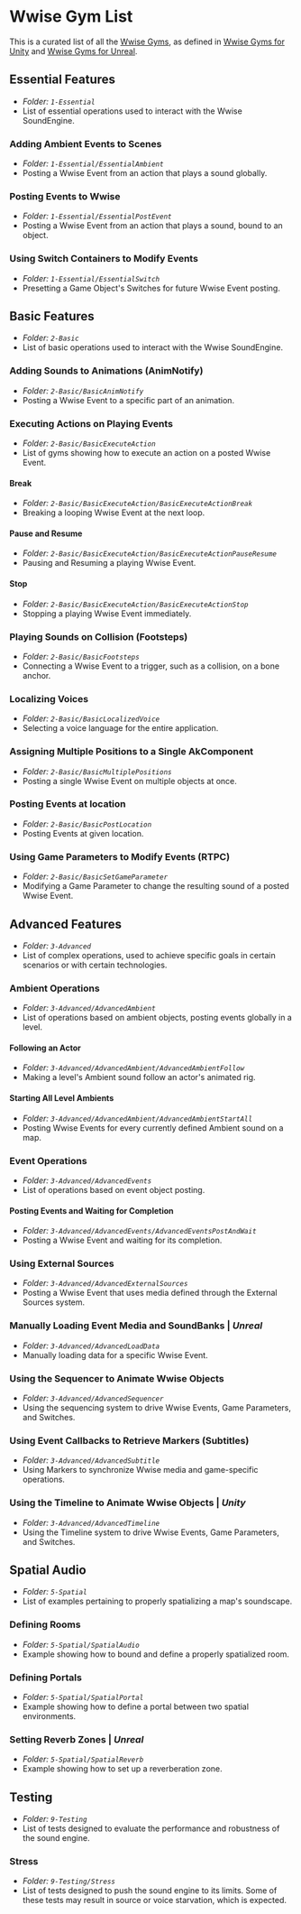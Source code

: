 # Wwise Gym List

This is a curated list of all the [Wwise Gyms](../../README.md), as defined in [Wwise Gyms for Unity](../../Unity/README.md) and [Wwise Gyms for Unreal](../../Unreal/README.md).

## Essential Features

- _Folder: `1-Essential`_
- List of essential operations used to interact with the Wwise SoundEngine.

### Adding Ambient Events to Scenes

- _Folder: `1-Essential/EssentialAmbient`_
- Posting a Wwise Event from an action that plays a sound globally.

### Posting Events to Wwise

- _Folder: `1-Essential/EssentialPostEvent`_
- Posting a Wwise Event from an action that plays a sound, bound to an object.

### Using Switch Containers to Modify Events

- _Folder: `1-Essential/EssentialSwitch`_
- Presetting a Game Object's Switches for future Wwise Event posting.

## Basic Features

- _Folder: `2-Basic`_
- List of basic operations used to interact with the Wwise SoundEngine.

### Adding Sounds to Animations (AnimNotify)

- _Folder: `2-Basic/BasicAnimNotify`_
- Posting a Wwise Event to a specific part of an animation.

### Executing Actions on Playing Events

- _Folder: `2-Basic/BasicExecuteAction`_
- List of gyms showing how to execute an action on a posted Wwise Event.

#### Break

- _Folder: `2-Basic/BasicExecuteAction/BasicExecuteActionBreak`_
- Breaking a looping Wwise Event at the next loop.

#### Pause and Resume

- _Folder: `2-Basic/BasicExecuteAction/BasicExecuteActionPauseResume`_
- Pausing and Resuming a playing Wwise Event.

#### Stop

- _Folder: `2-Basic/BasicExecuteAction/BasicExecuteActionStop`_
- Stopping a playing Wwise Event immediately.

### Playing Sounds on Collision (Footsteps)

- _Folder: `2-Basic/BasicFootsteps`_
- Connecting a Wwise Event to a trigger, such as a collision, on a bone anchor.

### Localizing Voices

- _Folder: `2-Basic/BasicLocalizedVoice`_
- Selecting a voice language for the entire application.

### Assigning Multiple Positions to a Single AkComponent

- _Folder: `2-Basic/BasicMultiplePositions`_
- Posting a single Wwise Event on multiple objects at once.

### Posting Events at location

- _Folder: `2-Basic/BasicPostLocation`_
- Posting Events at given location.

### Using Game Parameters to Modify Events (RTPC)

- _Folder: `2-Basic/BasicSetGameParameter`_
- Modifying a Game Parameter to change the resulting sound of a posted Wwise Event.

## Advanced Features

- _Folder: `3-Advanced`_
- List of complex operations, used to achieve specific goals in certain scenarios or with certain technologies.

### Ambient Operations

- _Folder: `3-Advanced/AdvancedAmbient`_
- List of operations based on ambient objects, posting events globally in a level.

#### Following an Actor

- _Folder: `3-Advanced/AdvancedAmbient/AdvancedAmbientFollow`_
- Making a level's Ambient sound follow an actor's animated rig.

#### Starting All Level Ambients

- _Folder: `3-Advanced/AdvancedAmbient/AdvancedAmbientStartAll`_
- Posting Wwise Events for every currently defined Ambient sound on a map.

### Event Operations

- _Folder: `3-Advanced/AdvancedEvents`_
- List of operations based on event object posting.

#### Posting Events and Waiting for Completion

- _Folder: `3-Advanced/AdvancedEvents/AdvancedEventsPostAndWait`_
- Posting a Wwise Event and waiting for its completion.

### Using External Sources

- _Folder: `3-Advanced/AdvancedExternalSources`_
- Posting a Wwise Event that uses media defined through the External Sources system.

### Manually Loading Event Media and SoundBanks | _Unreal_

- _Folder: `3-Advanced/AdvancedLoadData`_
- Manually loading data for a specific Wwise Event.

### Using the Sequencer to Animate Wwise Objects

- _Folder: `3-Advanced/AdvancedSequencer`_
- Using the sequencing system to drive Wwise Events, Game Parameters, and Switches.

### Using Event Callbacks to Retrieve Markers (Subtitles)

- _Folder: `3-Advanced/AdvancedSubtitle`_
- Using Markers to synchronize Wwise media and game-specific operations.

### Using the Timeline to Animate Wwise Objects | _Unity_

- _Folder: `3-Advanced/AdvancedTimeline`_
- Using the Timeline system to drive Wwise Events, Game Parameters, and Switches.

## Spatial Audio

- _Folder: `5-Spatial`_
- List of examples pertaining to properly spatializing a map's soundscape.

### Defining Rooms

- _Folder: `5-Spatial/SpatialAudio`_
- Example showing how to bound and define a properly spatialized room.

### Defining Portals

- _Folder: `5-Spatial/SpatialPortal`_
- Example showing how to define a portal between two spatial environments.

### Setting Reverb Zones | _Unreal_

- _Folder: `5-Spatial/SpatialReverb`_
- Example showing how to set up a reverberation zone.

## Testing

- _Folder: `9-Testing`_
- List of tests designed to evaluate the performance and robustness of the sound engine.

### Stress

- _Folder: `9-Testing/Stress`_
- List of tests designed to push the sound engine to its limits. Some of these tests may result in source or voice starvation, which is expected.
